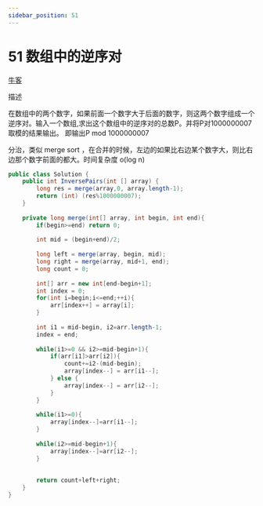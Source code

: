 ```yaml
---
sidebar_position: 51
---
```


# 51 数组中的逆序对

[牛客](https://www.nowcoder.com/practice/96bd6684e04a44eb80e6a68efc0ec6c5)

描述

在数组中的两个数字，如果前面一个数字大于后面的数字，则这两个数字组成一个逆序对。输入一个数组,求出这个数组中的逆序对的总数P。并将P对1000000007取模的结果输出。 即输出P mod 1000000007

分治，类似 merge sort ，在合并的时候，左边的如果比右边某个数字大，则比右边那个数字前面的都大。时间复杂度 o(log n)



```java
public class Solution {
    public int InversePairs(int [] array) {
        long res = merge(array,0, array.length-1);
        return (int) (res%1000000007);
    }
    
    private long merge(int[] array, int begin, int end){
        if(begin>=end) return 0;
        
        int mid = (begin+end)/2;
        
        long left = merge(array, begin, mid);
        long right = merge(array, mid+1, end);
        long count = 0;
        
        int[] arr = new int[end-begin+1];
        int index = 0;
        for(int i=begin;i<=end;++i){
            arr[index++] = array[i];
        }
        
        int i1 = mid-begin, i2=arr.length-1;
        index = end;
        
        while(i1>=0 && i2>=mid-begin+1){
            if(arr[i1]>arr[i2]){
                count+=i2-(mid-begin);
                array[index--] = arr[i1--];
            } else {
                array[index--] = arr[i2--];
            }
        }
        
        while(i1>=0){
            array[index--]=arr[i1--];
        }
        
        while(i2>=mid-begin+1){
            array[index--]=arr[i2--];
        }
        
        
        return count+left+right;
    }
}
```